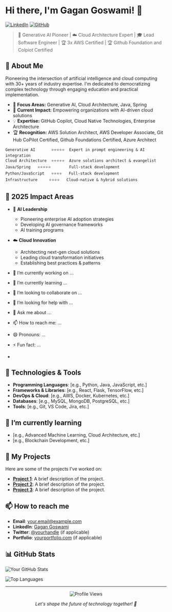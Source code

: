 # Hi there, I'm Gagan Goswami! 👋

[![LinkedIn](https://img.shields.io/badge/LinkedIn-Connect-0077B5?style=for-the-badge&logo=linkedin)](https://www.linkedin.com/in/gagangoswami/)
[![GitHub](https://img.shields.io/badge/GitHub-Follow-181717?style=for-the-badge&logo=github)](https://github.com/gagangoswami)

> 🤖 Generative AI Pioneer | ☁️ Cloud Architecture Expert | 🎓 Lead Software Engineer | 🏆 3x AWS Certified | 🏆 Github Foundation and Colpiot Certified
## 🚀 About Me

Pioneering the intersection of artificial intelligence and cloud computing with 30+ years of industry expertise. I'm dedicated to democratizing complex technology through engaging education and practical implementation.

- 🎯 **Focus Areas:** Generative AI, Cloud Architecture, Java, Spring
- 🌱 **Current Impact:** Empowering organizations with AI-driven cloud solutions
- 💡 **Expertise:** GitHub Copilot, Cloud Native Technologies, Enterprise Architecture
- 🏆 **Recognition:** AWS Solution Architect, AWS Developer Associate, Git Hub CoPilot Certified, Github Foundations Certified, Azure Architect


 ```text
Generative AI       ⭐⭐⭐⭐⭐  Expert in prompt engineering & AI integration
Cloud Architecture  ⭐⭐⭐⭐⭐  Azure solutions architect & evangelist
Java/Spring   ⭐⭐⭐⭐⭐        Full-stack development
Python/JavaScript   ⭐⭐⭐⭐   Full-stack development
Infrastructure     ⭐⭐⭐⭐   Cloud-native & hybrid solutions
```
## 🎯 2025 Impact Areas

- 🤖 **AI Leadership**
  - Pioneering enterprise AI adoption strategies
  - Developing AI governance frameworks
  - AI training programs

- ☁️ **Cloud Innovation**
  - Architecting next-gen cloud solutions
  - Leading cloud transformation initiatives
  - Establishing best practices & patterns

- 🔭 I’m currently working on ...
- 🌱 I’m currently learning ...
- 👯 I’m looking to collaborate on ...
- 🤔 I’m looking for help with ...
- 💬 Ask me about ...
- 📫 How to reach me: ...
- 😄 Pronouns: ...
- ⚡ Fun fact: ...
- 
## 🔧 Technologies & Tools
- **Programming Languages**: [e.g., Python, Java, JavaScript, etc.]
- **Frameworks & Libraries**: [e.g., React, Flask, TensorFlow, etc.]
- **DevOps & Cloud**: [e.g., AWS, Docker, Kubernetes, etc.]
- **Databases**: [e.g., MySQL, MongoDB, PostgreSQL, etc.]
- **Tools**: [e.g., Git, VS Code, Jira, etc.]

## 🌱 I’m currently learning
- [e.g., Advanced Machine Learning, Cloud Architecture, etc.]
- [e.g., Blockchain Development, etc.]

## 🚀 My Projects
Here are some of the projects I've worked on:
- **[Project 1](https://github.com/yourusername/project1)**: A brief description of the project.
- **[Project 2](https://github.com/yourusername/project2)**: A brief description of the project.
- **[Project 3](https://github.com/yourusername/project3)**: A brief description of the project.

## 📫 How to reach me
- **Email**: [your.email@example.com](mailto:your.email@example.com)
- **LinkedIn**: [Gagan Goswami](https://www.linkedin.com/in/gagangoswami/)
- **Twitter**: [@yourhandle](https://twitter.com/yourhandle) (if applicable)
- **Portfolio**: [yourportfolio.com](https://yourportfolio.com) (if applicable)

## 📊 GitHub Stats
![Your GitHub Stats](https://github-readme-stats.vercel.app/api?username=GaganGoswami&show_icons=true&theme=radical)

![Top Languages](https://github-readme-stats.vercel.app/api/top-langs/?username=GaganGoswami&layout=compact&theme=radical)

---
<p align="center">
  <img src="https://komarev.com/ghpvc/?username=gagangoswami&label=Profile+Views&style=for-the-badge" alt="Profile Views">
</p>

<p align="center">
  <i>Let's shape the future of technology together! 🚀</i>
</p>

